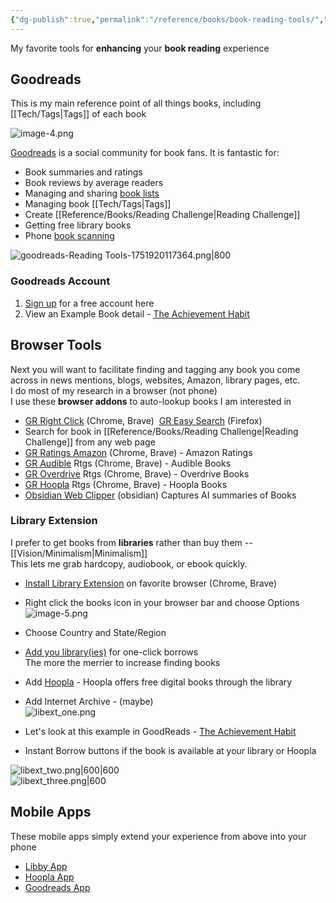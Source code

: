 ```yaml
---
{"dg-publish":true,"permalink":"/reference/books/book-reading-tools/","tags":["🗃️","books","goodreads","research"],"noteIcon":""}
---
```



My favorite tools for **enhancing** your **book reading** experience

## Goodreads
This is my main reference point of all things books, including [[Tech/Tags\|Tags]] of each book

![image-4.png](/img/user/Reference/Books/image-4.png)

[Goodreads](https://goodreads.com) is a social community for book fans. It is fantastic for:
- Book summaries and ratings
- Book reviews by average readers
- Managing and sharing [book lists](https://www.goodreads.com/list/popular_lists)
- Managing book [[Tech/Tags\|Tags]]
- Create [[Reference/Books/Reading Challenge\|Reading Challenge]]
- Getting free library books
- Phone [book scanning](https://www.goodreads.com/blog/show/913-goodreads-hack-scan-a-book-cover)

![goodreads-Reading Tools-1751920117364.png|800](/img/user/Reference/Books/goodreads-Reading%20Tools-1751920117364.png)

### Goodreads Account
1. [Sign up](https://www.goodreads.com/user/sign_up) for a free account here
2. View an Example Book detail - [The Achievement Habit](https://www.goodreads.com/book/show/23462640-the-achievement-habit)

## Browser Tools
Next you will want to facilitate finding and tagging any book you come across in news mentions, blogs, websites, Amazon, library pages, etc.  
I do most of my research in a browser (not phone)  
I use these **browser addons** to auto-lookup books I am interested in

- [GR Right Click](https://chrome.google.com/webstore/detail/goodreads-right-click/fbicpmopjallgdpklipffmihodimmcbe?hl=en) (Chrome, Brave)  [GR Easy Search](https://addons.mozilla.org/en-US/firefox/addon/goodreads-easy-search/) (Firefox)  
- Search for book in [[Reference/Books/Reading Challenge\|Reading Challenge]] from any web page
- [GR Ratings Amazon](https://chrome.google.com/webstore/detail/goodreads-ratings-for-ama/fkkcefhhadenobhjnngfdahhlodolkjg?hl=en) (Chrome, Brave) - Amazon Ratings
- [GR Audible](https://chrome.google.com/webstore/detail/goodreads-ratings-in-audi/kjdbldainogjefeimhhmpcipidphjiho?hl=en) Rtgs (Chrome, Brave) - Audible Books
- [GR Overdrive](https://chrome.google.com/webstore/detail/goodreads-ratings-on-over/ooefaoacdclhcccchjnapjlclpkeblje/related?hl=en) Rtgs (Chrome, Brave) - Overdrive Books
- [GR Hoopla](https://chrome.google.com/webstore/detail/hoopla-extension/icihobphagpcnmkkhonhkkjleejoieam?hl=en) Rtgs (Chrome, Brave) - Hoopla Books
- [Obsidian Web Clipper](https://obsidian.md/clipper) (obsidian) Captures AI summaries of Books
 
### Library Extension
I prefer to get books from **libraries** rather than buy them -- [[Vision/Minimalism\|Minimalism]]  
This lets me grab hardcopy, audiobook, or ebook quickly.
- [Install Library Extension](https://www.libraryextension.com/) on favorite browser (Chrome, Brave)
- Right click the books icon in your browser bar and choose Options  
![image-5.png](/img/user/Reference/Attachments/image-5.png)
- Choose Country and State/Region
- [Add you library(ies)](https://www.libraryextension.com/help/adding-a-library/) for one-click borrows  
    The more the merrier to increase finding books
- Add [Hoopla](https://www.libraryextension.com/help/adding-hoopla-as-a-catalog/) - Hoopla offers free digital books through the library
- Add Internet Archive - (maybe)  
![libext_one.png](/img/user/Reference/Attachments/libext_one.png)

- Let's look at this example in GoodReads - [The Achievement Habit](https://www.goodreads.com/book/show/23462640-the-achievement-habit)
- Instant Borrow buttons if the book is available at your library or Hoopla

![libext_two.png|600|600](/img/user/Reference/Books/libext_two.png)  
![libext_three.png|600](/img/user/Reference/Attachments/libext_three.png)

## Mobile Apps
These mobile apps simply extend your experience from above into your phone
- [Libby App](https://www.overdrive.com/apps/libby?ahttps://www.overdrive.com/apps/libby?)
- [Hoopla App](https://www.hoopladigital.com/about)
- [Goodreads App](https://www.google.com/search?q=Goodreads+app+free+download)
